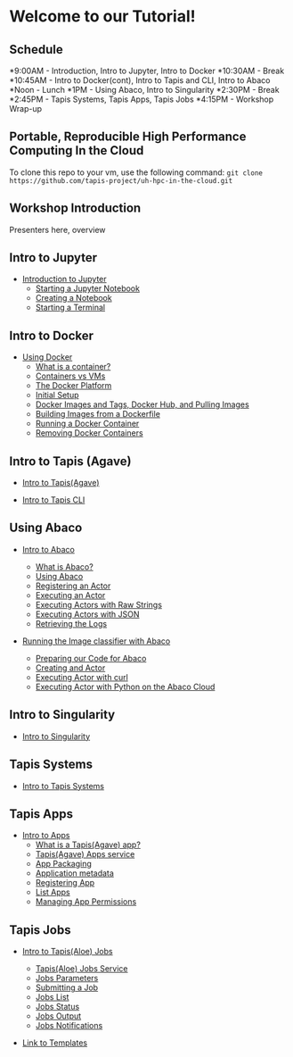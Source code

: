 # Welcome to our Tutorial!
## Schedule

*9:00AM - Introduction, Intro to Jupyter, Intro to Docker
*10:30AM - Break
*10:45AM - Intro to Docker(cont), Intro to Tapis and CLI, Intro to Abaco
*Noon - Lunch
*1PM - Using Abaco, Intro to Singularity
*2:30PM - Break
*2:45PM - Tapis Systems, Tapis Apps, Tapis Jobs
*4:15PM - Workshop Wrap-up

## Portable, Reproducible High Performance Computing In the Cloud
To clone this repo to your vm, use the following command:
`git clone https://github.com/tapis-project/uh-hpc-in-the-cloud.git`

## Workshop Introduction
Presenters here, overview

## Intro to Jupyter
* [Introduction to Jupyter](./block1/intro-to-jupyter.md)
  * [Starting a Jupyter Notebook](./block1/intro-to-jupyter.md#starting-up-your-jupyter-notebook-environment)
  * [Creating a Notebook](./block1/intro-to-jupyter.md#creating-a-notebook)
  * [Starting a Terminal](./block1/intro-to-jupyter.md#starting-a-terminal)


## Intro to Docker
* [Using Docker](./block1/intro-to-docker.md)
  * [What is a container?](./block1/intro-to-docker.md#what-is-a-container)
  * [Containers vs VMs](./block1/intro-to-docker.md#containers-vs-vms)
  * [The Docker Platform](./block1/intro-to-docker.md#the-docker-platform)
  * [Initial Setup](./block1/intro-to-docker.md#initial-setup)
  * [Docker Images and Tags, Docker Hub, and Pulling Images](./block1/intro-to-docker.md#docker-images-and-tags-docker-hub-and-pulling-images)
  * [Building Images from a Dockerfile](./block1/intro-to-docker.md#building-images-from-a-dockerfile)
  * [Running a Docker Container](./block1/intro-to-docker.md#running-a-docker-container)
  * [Removing Docker Containers](./block1/intro-to-docker.md#removing-docker-containers)

## Intro to Tapis (Agave)
* [Intro to Tapis(Agave)](./block3/tapis-intro.md)

* [Intro to Tapis CLI](./block3/tapis-cli.md)

## Using Abaco
* [Intro to Abaco](./block2/intro-to-abaco.md)
  * [What is Abaco?](./block2/intro-to-abaco.md#what-is-abaco)
  * [Using Abaco](./block2/intro-to-abaco.md#using-abaco)
  * [Registering an Actor](./block2/intro-to-abaco.md#registering-an-actor)
  * [Executing an Actor](./block2/intro-to-abaco.md#executing-an-actor)
  * [Executing Actors with Raw Strings](./block2/intro-to-abaco.md#executing-actors-with-raw-strings)
  * [Executing Actors with JSON](./block2/intro-to-abaco.md#executing-actors-by-passing-json)
  * [Retrieving the Logs](./block2/intro-to-abaco.md#retrieving-the-logs)

* [Running the Image classifier with Abaco](./block2/running-image-classifier-in-abaco.md)
  * [Preparing our Code for Abaco](./block2/running-image-classifier-in-abaco.md#preparing-our-code-for-abaco)
  * [Creating and Actor](./block2/running-image-classifier-in-abaco.md#creating-an-abaco-actor)
  * [Executing Actor with curl](./block2/running-image-classifier-in-abaco.md#executing-classifier-with-curl)
  * [Executing Actor with Python on the Abaco Cloud](./block2/Using%20tapispy%20to%20Execute%20Actor%20Containers%20on%20the%20Abaco%20Cloud.ipynb)
## Intro to Singularity
* [Intro to Singularity](./block3/intro-singularity.md)

## Tapis Systems
* [Intro to Tapis Systems](./block3/tapis-systems.md)

## Tapis Apps
* [Intro to Apps](./block4/apps.md)
  * [What is a Tapis(Agave) app?](./block4/apps.md#what-is-a-tapisagave-app)
  * [Tapis(Agave) Apps service](./block4/apps.md#tapisagave-apps-service)
  * [App Packaging](./block4/apps.md#app-packaging)
  * [Application metadata](./block4/apps.md#application-metadata)
  * [Registering App](./block4/apps.md#registering-an-app)
  * [List Apps](./block4/apps.md#list-apps)
  * [Managing App Permissions](./block4/apps.md#apps-permissions)

## Tapis Jobs
* [Intro to Tapis(Aloe) Jobs](./block4/jobs.md)
  * [Tapis(Aloe) Jobs Service](./block4/jobs.md#tapisaloe-jobs-service)
  * [Jobs Parameters](./block4/jobs.md#jobs-parameters)
  * [Submitting a Job ](./block4/jobs.md#submitting-a-job)
  * [Jobs List](./block4/jobs.md#jobs-list)
  * [Jobs Status](./block4/jobs.md#jobs-status)
  * [Jobs Output](./block4/jobs.md#jobs-output)
  * [Jobs Notifications](./block4/jobs.md#jobs-notifications)

* [Link to Templates](./block4/templates)
